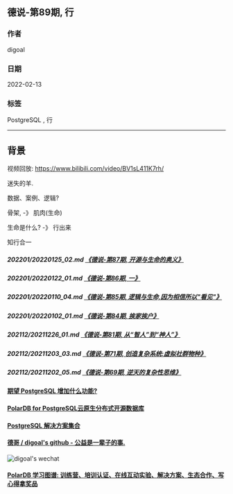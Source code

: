 ## 德说-第89期, 行         
                                          
### 作者                                          
digoal                                          
                                          
### 日期                                          
2022-02-13                                         
                                          
### 标签                                       
PostgreSQL , 行             
                                        
----                                        
                                        
## 背景                                        
视频回放: https://www.bilibili.com/video/BV1sL411K7rh/     
  
迷失的羊.  
  
数据、案例、逻辑?   
  
骨架, -》 肌肉(生命)  
  
生命是什么? -》 行出来  
  
知行合一   
  
##### 202201/20220125_02.md   [《德说-第87期, 开源与生命的奥义》](../202201/20220125_02.md)    
##### 202201/20220122_01.md   [《德说-第86期, 一》](../202201/20220122_01.md)    
##### 202201/20220110_04.md   [《德说-第85期, 逻辑与生命,因为相信所以"看见"》](../202201/20220110_04.md)    
##### 202201/20220102_01.md   [《德说-第84期, 挨家挨户》](../202201/20220102_01.md)    
##### 202112/20211226_01.md   [《德说-第81期, 从“智人”到“神人”》](../202112/20211226_01.md)    
##### 202112/20211203_03.md   [《德说-第71期, 创造复杂系统:虚拟社群物种》](../202112/20211203_03.md)    
##### 202112/20211202_05.md   [《德说-第69期, 逆天的复杂性思维》](../202112/20211202_05.md)    
  
  
  
#### [期望 PostgreSQL 增加什么功能?](https://github.com/digoal/blog/issues/76 "269ac3d1c492e938c0191101c7238216")
  
  
#### [PolarDB for PostgreSQL云原生分布式开源数据库](https://github.com/ApsaraDB/PolarDB-for-PostgreSQL "57258f76c37864c6e6d23383d05714ea")
  
  
#### [PostgreSQL 解决方案集合](https://yq.aliyun.com/topic/118 "40cff096e9ed7122c512b35d8561d9c8")
  
  
#### [德哥 / digoal's github - 公益是一辈子的事.](https://github.com/digoal/blog/blob/master/README.md "22709685feb7cab07d30f30387f0a9ae")
  
  
![digoal's wechat](../pic/digoal_weixin.jpg "f7ad92eeba24523fd47a6e1a0e691b59")
  
  
#### [PolarDB 学习图谱: 训练营、培训认证、在线互动实验、解决方案、生态合作、写心得拿奖品](https://www.aliyun.com/database/openpolardb/activity "8642f60e04ed0c814bf9cb9677976bd4")
  
